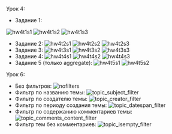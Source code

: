 Урок 4:
- Задание 1:

![hw4t1s1](https://github.com/user-attachments/assets/e477f17d-04cf-4c27-9284-1a134b246db6)
![hw4t1s2](https://github.com/user-attachments/assets/e60a9b85-f2b0-49d2-a698-ec04f2d450d2)
![hw4t1s3](https://github.com/user-attachments/assets/95a4402c-ef09-4a02-a559-6c6464927c3e)
- Задание 2:
![hw4t2s1](https://github.com/user-attachments/assets/e928eb9f-c1c5-4db7-bf7e-a075342564fb)
![hw4t2s2](https://github.com/user-attachments/assets/36e17341-ab90-40e9-bedc-17727edfd5cb)
![hw4t2s3](https://github.com/user-attachments/assets/fd3896c5-3ee1-40f4-9a8f-81c02912c691)
- Задание 3:
![hw4t3s1](https://github.com/user-attachments/assets/32903b69-7dbf-4f95-a886-2c60242dd880)
![hw4t3s2](https://github.com/user-attachments/assets/2134c4c6-8e19-469a-aeb9-9e17dc99f622)
![hw4t3s3](https://github.com/user-attachments/assets/5915b495-04a9-4ce7-ae74-a1a310f71963)
- Задание 4:
![hw4t4s1](https://github.com/user-attachments/assets/13a1fd6f-eb96-4346-bef8-e2d7934bc257)
![hw4t4s2](https://github.com/user-attachments/assets/f7656b7c-e4c6-4f39-9e06-404d9f2aa7d2)
![hw4t4s3](https://github.com/user-attachments/assets/c7284251-8637-46e3-a9b8-afb76ca92350)
- Задание 5 (только aggregate):
![hw4t5s1](https://github.com/user-attachments/assets/36bc3372-2014-4ef4-9f01-c3ff1a837f4f)
![hw4t5s2](https://github.com/user-attachments/assets/732a710d-a6d6-4592-86ca-2b8cc286e7ea)

Урок 6:
- Без фильтров:
![nofilters](https://github.com/user-attachments/assets/18147e3b-90fe-46b7-8c66-edf056e26736)
- Фильтр по названию темы:
![topic_subject_filter](https://github.com/user-attachments/assets/c6e290ca-e795-4fc5-8728-c234488a7681)
- Фильтр по создателю темы:
![topic_creator_filter](https://github.com/user-attachments/assets/f6df48ab-6c54-4a7c-8938-b8edf71691fe)
- Фильтр по периоду создания темы:
![topic_datespan_filter](https://github.com/user-attachments/assets/5399b484-7dd3-492b-aef1-e1fb21ff70fd)
- Фильтр по содержанию комментариев темы:
![topic_comments_content_filter](https://github.com/user-attachments/assets/ae22a1b1-2a87-4e6b-8377-6ff5badc76de)
- Фильтр тем без комментариев:
![topic_isempty_filter](https://github.com/user-attachments/assets/7fdfe7f4-84a6-40ee-a9e6-347a6ca55b4a)
